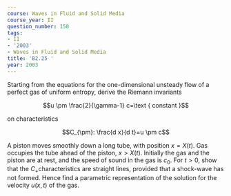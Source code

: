```yaml
---
course: Waves in Fluid and Solid Media
course_year: II
question_number: 150
tags:
- II
- '2003'
- Waves in Fluid and Solid Media
title: 'B2.25 '
year: 2003
---
```



Starting from the equations for the one-dimensional unsteady flow of a perfect gas of uniform entropy, derive the Riemann invariants

$$u \pm \frac{2}{\gamma-1} c=\text { constant }$$

on characteristics

$$C_{\pm}: \frac{d x}{d t}=u \pm c$$

A piston moves smoothly down a long tube, with position $x=X(t)$. Gas occupies the tube ahead of the piston, $x>X(t)$. Initially the gas and the piston are at rest, and the speed of sound in the gas is $c_{0}$. For $t>0$, show that the $C_{+}$characteristics are straight lines, provided that a shock-wave has not formed. Hence find a parametric representation of the solution for the velocity $u(x, t)$ of the gas.